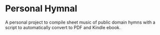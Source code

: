 # Personal Hymnal

A personal project to compile sheet music of public domain hymns with a script to automatically convert to PDF and Kindle ebook.